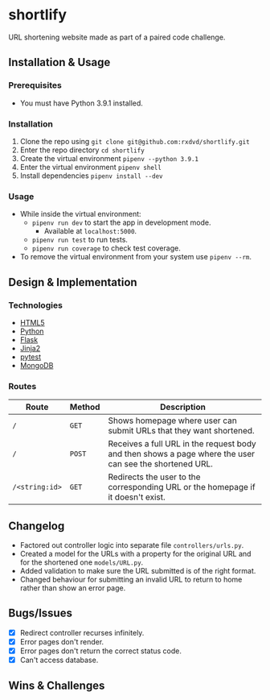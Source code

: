 # shortlify

URL shortening website made as part of a paired code challenge.

## Installation & Usage

### Prerequisites

* You must have Python 3.9.1 installed.

### Installation

1. Clone the repo using `git clone git@github.com:rxdvd/shortlify.git`
2. Enter the repo directory `cd shortlify`
3. Create the virtual environment `pipenv --python 3.9.1`
4. Enter the virtual environment `pipenv shell`
5. Install dependencies `pipenv install --dev`

### Usage

* While inside the virtual environment:
  * `pipenv run dev` to start the app in development mode.
    * Available at `localhost:5000`.
  * `pipenv run test` to run tests.
  * `pipenv run coverage` to check test coverage.
* To remove the virtual environment from your system use `pipenv --rm`.

## Design & Implementation

### Technologies

* [HTML5](https://developer.mozilla.org/en-US/docs/Glossary/HTML5)
* [Python](https://www.python.org/)
* [Flask](https://flask.palletsprojects.com/en/2.1.x/)
* [Jinja2](https://jinja.palletsprojects.com/en/2.10.x/)
* [pytest](https://docs.pytest.org/en/7.1.x/)
* [MongoDB](https://www.mongodb.com/)

### Routes

| Route          | Method | Description |
| -------------- | ------ | ----------- |
| `/`            | `GET`  | Shows homepage where user can submit URLs that they want shortened. |
| `/`            | `POST` | Receives a full URL in the request body and then shows a page where the user can see the shortened URL. |
| `/<string:id>` | `GET`  | Redirects the user to the corresponding URL or the homepage if it doesn't exist. |

## Changelog

* Factored out controller logic into separate file `controllers/urls.py`.
* Created a model for the URLs with a property for the original URL and for the shortened one `models/URL.py`.
* Added validation to make sure the URL submitted is of the right format.
* Changed behaviour for submitting an invalid URL to return to home rather than show an error page.

## Bugs/Issues

- [x] Redirect controller recurses infinitely.
- [x] Error pages don't render.
- [x] Error pages don't return the correct status code.
- [x] Can't access database.

## Wins & Challenges
